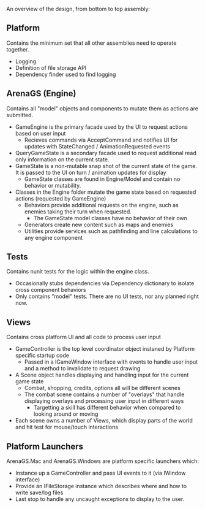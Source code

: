 An overview of the design, from bottom to top assembly:

## Platform

Contains the minimum set that all other assemblies need to operate together.

- Logging
- Definition of file storage API
- Dependency finder used to find logging

## ArenaGS (Engine)

Contains all "model" objects and components to mutate them as actions are submitted.

- GameEngine is the primary facade used by the UI to request actions based on user input
    - Recieves commands via AcceptCommand and notifies UI for updates with StateChanged / AnimationRequested events
- QueryGameState is a secondary facade used to request additional read only information on the current state.
- GameState is a non-mutable snap shot of the current state of the game. It is passed to the UI on turn / animation updates for display
    - GameState classes are found in Engine/Model and contain no behavior or mutability.
- Classes in the Engine folder mutate the game state based on requested actions (requested by GameEngine)
    - Behaviors provide additional requests on the engine, such as enemies taking their turn when requested.
       - The GameState model classes have no behavior of their own
   - Generators create new content such as maps and enemies
   - Utilities provide services such as pathfinding and line calculations to any engine component
   
## Tests
   
Contains nunit tests for the logic within the engine class.

- Occasionally  stubs dependencies via Dependency dictionary to isolate cross component behaviors
- Only contains "model" tests. There are no UI tests, nor any planned right now.

## Views

Contains cross platform UI and all code to process user input

- GameController is the top level coordinator object instaned by Platform specific startup code
    - Passed in a IGameWindow interface with events to handle user input and a method to invalidate to request drawing
- A Scene object handles displaying and handling input for the current game state
    - Combat, shopping, credits, options all will be different scenes
    - The combat scene contains a number of "overlays" that handle displaying overlays and processing user input in different ways
        - Targetting a skill has different behavior when compared to looking around or moving
- Each scene owns a number of Views, which display parts of the world and hit test for mouse/touch interactions

## Platform Launchers

ArenaGS.Mac and ArenaGS.Windows are platform specific launchers which:

- Instance up a GameController and pass UI events to it (via IWindow interface)
- Provide an IFileStorage instance which describes where and how to write save/log files
- Last stop to handle any uncaught exceptions to display to the user.
